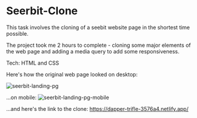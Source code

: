 # Seerbit-Clone
This task involves the cloning of a seebit website page in the shortest time possible.

The project took me 2 hours to complete - cloning some major elements of the web page and adding a media query to add some responsiveness.

Tech: HTML and CSS

Here's how the original web page looked on desktop:

![seerbit-landing-pg](https://user-images.githubusercontent.com/70877999/166109079-26633636-542d-424b-a2dd-36f5d19a550c.png)

...on mobile:
![seerbit-landing-pg-mobile](https://user-images.githubusercontent.com/70877999/166109110-3b87cc24-18b9-4e1c-8039-06940f3690e0.png)


...and here's the link to the clone:
https://dapper-trifle-3576a4.netlify.app/
